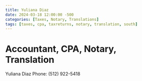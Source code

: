 ```yaml
---
title: Yuliana Diaz
date: 2024-03-18 12:00:00 -500
categories: [Taxes, Notary, Translations]
tags: [taxes, cpa, taxreturns, notary, translation, south]
---
```


# Accountant, CPA, Notary, Translation

Yuliana Diaz
Phone: (512) 922-5418